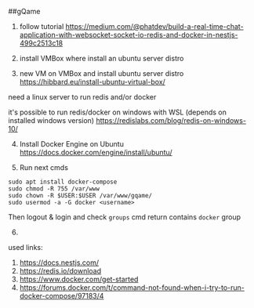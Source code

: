 ##gQame

1. follow tutorial
https://medium.com/@phatdev/build-a-real-time-chat-application-with-websocket-socket-io-redis-and-docker-in-nestjs-499c2513c18

2. install VMBox where install an ubuntu server distro

3. new VM on VMBox and install ubuntu server distro
https://hibbard.eu/install-ubuntu-virtual-box/

need a linux server to run redis and/or docker

it's possible to run redis/docker on windows with WSL
(depends on installed windows version)
https://redislabs.com/blog/redis-on-windows-10/

4. Install Docker Engine on Ubuntu
https://docs.docker.com/engine/install/ubuntu/

5. Run next cmds

```
sudo apt install docker-compose
sudo chmod -R 755 /var/www
sudo chown -R $USER:$USER /var/www/gqame/
sudo usermod -a -G docker <username>
```

Then logout & login and check `groups` cmd return contains `docker` group

6. 

used links:

1. https://docs.nestjs.com/
2. https://redis.io/download
3. https://www.docker.com/get-started
4. https://forums.docker.com/t/command-not-found-when-i-try-to-run-docker-compose/97183/4
